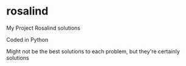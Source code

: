 # rosalind
My Project Rosalind solutions

Coded in Python

Might not be the best solutions to each problem, but they're certainly solutions
